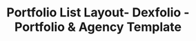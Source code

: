 ---
layout: "portfolio-list-layout"
title: "Portfolio List Layout- Dexfolio - Portfolio & Agency Template"
permalink: /portfolio-list-layout/
group: "Portfolio"
subgroup: "Portfolio Split"

############################ Sidebar ##################################
sidebar:
  title: "The standard chunk of Lorem Ipsum used"
  description: "There are many variations of passages of Lorem Ipsum available, but the majority have suffered alteration in some form, by injected humour, or randomised words which don't look even slightly believable."
  button:
    link: "/about"
    label: "Learn More"

############################ Breadcrumb ##################################
breadcrumb:
  title1: "Latest"
  title2: "Works"
  description: "The purpose of all life is development and enrichment. Every Human Being, in fact, every living inalienable."

############################ Call to action ##################################
call_to_action:
  title: "The purpose of all life is development enrichment. Every Human Being, in fact, every living thing, inalienable right which it is capable."
---